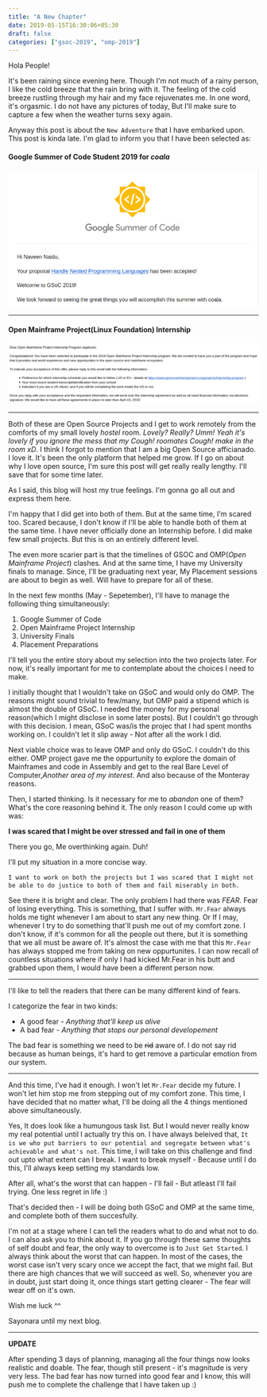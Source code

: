 ```yaml
---
title: "A New Chapter"
date: 2019-05-15T16:30:06+05:30
draft: false
categories: ["gsoc-2019", "omp-2019"]
---
```


Hola People!

It's been raining since evening here. Though I'm not much of a rainy person, I 
like the cold breeze that the rain bring with it. The feeling of the
cold breeze rustling through my hair and my face rejuvenates me. In one word, it's
orgasmic. I do not have any pictures of today, But I'll make sure to capture
a few when the weather turns sexy again.



Anyway this post is about the `New Adventure` that I have embarked upon. This post is
kinda late. I'm glad to inform you that I have been selected as:
#### **Google Summer of Code Student 2019 for *coala***
![GSoC Acceptance](/images/2-new-chapter/gsoc-acceptance.png)

-------------------------------------------------------------------------------

#### **Open Mainframe Project(Linux Foundation) Internship**
![GSoC Acceptance](/images/2-new-chapter/omp-acceptance.png)


-------------------------------------------------------------------------------

Both of these are Open Source Projects and I get to work remotely from the 
comforts of my small lovely *hostel* room. *Lovely? Really? Umm! Yeah it's lovely
if you ignore the mess that my Cough! roomates Cough! make in the room xD*.
I think I forgot to mention that I am a big Open Source afficianado. I love it.
It's been the only platform that helped me grow. If I go on about why I love open
source, I'm sure this post will get really really lengthy. I'll save that for
some time later.

As I said, this blog will host my true feelings. I'm gonna go all out and express
them here.

I'm happy that I did get into both of them. But at the same time, I'm scared too.
Scared because, I don't know if I'll be able to handle both of them at the same time.
I have never officially done an Internship before. I did make few small projects.
But this is on an entirely different level. 

The even more scarier part is that the timelines of GSOC and OMP(*Open Mainframe Project*)
clashes. And at the same time, I have my University finals to manage. Since,
I'll be graduating next year, My Placement sessions are about to begin as well.
Will have to prepare for all of these.

In the next few months (May - Sepetember), I'll have to manage the
following thing simultaneously:
1. Google Summer of Code
2. Open Mainframe Project Internship
3. University Finals
4. Placement Preparations

I'll tell you the entire story about my selection into the two projects later.
For now, it's really important for me to contemplate about the choices I need to make. 

I initially thought that I wouldn't take on GSoC and would only do OMP. The reasons
might sound trivial to few/many, but OMP paid a stipend which is almost the double of
GSoC. I needed the money for my personal reason(which I might disclose in some later posts).
But I couldn't go through with this decision. I mean, GSoC was/is the projec that I had
spent months working on. I couldn't let it slip away - Not after all the work I did.

Next viable choice was to leave OMP and only do GSoC. I couldn't do this either.
OMP project gave me the oppurtunity to explore the domain of Mainframes 
and code in Assembly and get to the real Bare Level of Computer,*Another area
of my interest*. And also because of the Monteray reasons.

Then, I started thinking. Is it necessary for me to *abandon* one of them? 
What's the core reasoning behind it. The only reason I could come up with was:

**I was scared that I might be over stressed and fail in one of them**

There you go, Me overthinking again. Duh!

I'll put my situation in a more concise way.
```
I want to work on both the projects but I was scared that I might not 
be able to do justice to both of them and fail miserably in both.
``` 

See there it is bright and clear. The only problem I had there was *FEAR*. Fear
of losing everything. This is something, that I suffer with. `Mr.Fear` always 
holds me tight whenever I am about to start any new thing. Or If I may, 
whenever I try to do something that'll push me out of my comfort zone. I don't
know, if it's common for all the people out there, but it is something that we
all must be aware of. It's almost the case with me that this `Mr.Fear` has 
always stopped me from taking on new oppurtunites. I can now recall of countless
situations where if only I had kicked Mr.Fear in his butt and grabbed upon them,
I would have been a different person now.

-----
I'll like to tell the readers that there can be many different kind of fears.

I categorize the fear in two kinds:
* A good fear - *Anything that'll keep us alive*
* A bad fear  - *Anything that stops our personal developement*

The bad fear is something we need to be ~~rid~~ aware of. I do not say rid because
as human beings, it's hard to get remove a particular emotion from our system.

----

And this time, I've had it enough. I won't let `Mr.Fear` decide my future. I won't
let him stop me from stepping out of my comfort zone. This time, I have decided 
that no matter what, I'll be doing all the 4 things mentioned above simultaneously.

Yes, It does look like a humungous task list. But I would never really know my 
real potential until I actually try this on. I have always beleived that,
`It is we who put barriers to our potential and segregate between what's
achievable and what's not`. This time, I will take on this challenge and find
out upto what extent can I break. I want to break myself - Because until I do
this, I'll always keep setting my standards low.

After all, what's the worst that can happen - I'll fail - But atleast I'll fail
trying. One less regret in life :)


That's decided then - I will be doing both GSoC and OMP at the same time, and 
complete both of them succesfully.

I'm not at a stage where I can tell the readers what to do and what not to do. I
can also ask you to think about it. If you go through these same thoughts of
self doubt and fear, the only way to overcome is to `Just Get Started`. I always
think about the worst that can happen. In most of the cases, the worst case isn't
very scary once we accept the fact, that we might fail. But there are high chances
that we will succeed as well. So, whenever you are in doubt, just start doing it,
once things start getting clearer - The fear will wear off on it's own.

Wish me luck ^^

Sayonara until my next blog.

-------------------------------------------------------------------------------

**UPDATE**

After spending 3 days of planning, managing all the four things now looks realistic
and doable. The fear, though still present - it's magnitude is very very less.
The bad fear has now turned into good fear and I know, this will push me to complete
the challenge that I have taken up :)